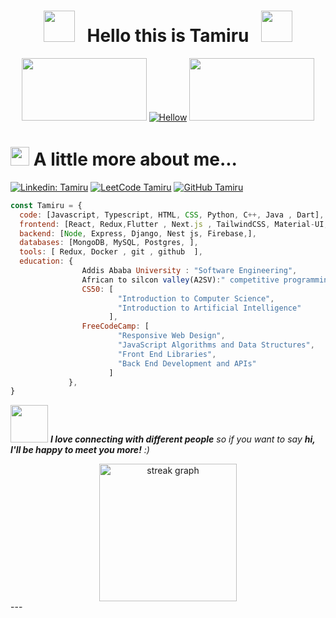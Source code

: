 <div align="center">

# <img src="https://user-images.githubusercontent.com/74038190/213844263-a8897a51-32f4-4b3b-b5c2-e1528b89f6f3.png" width="50px" /> &nbsp; Hello this is Tamiru &nbsp; <img src="https://user-images.githubusercontent.com/74038190/213844263-a8897a51-32f4-4b3b-b5c2-e1528b89f6f3.png" width="50px" />
 <div>
  <img src="https://user-images.githubusercontent.com/74038190/213866269-5d00981c-7c98-46d7-8a8e-16f462f15227.gif" width="200" height="100" />
 <a href="https://git.io/typing-svg"><img src="https://readme-typing-svg.demolab.com?font=Roboto+Slab&color=%237E3ACE&size=30&center=true&vCenter=true&width=450&lines=I'm+a+Full-stack+Developer;Competitive + Programmer;" alt="Hellow"></a>
  <img src="https://user-images.githubusercontent.com/74038190/213866269-5d00981c-7c98-46d7-8a8e-16f462f15227.gif" width="200" height="100"  />
  </div>

</div>


# <img src="https://media.giphy.com/media/v1.Y2lkPTc5MGI3NjExNzk1czNoZnowcnlkZ3I3b2xoMnZ4cXRoZWpyeXQzOWN2NWM5cTY0YyZlcD12MV9pbnRlcm5hbF9naWZfYnlfaWQmY3Q9cw/4YCCY41GKzDuYeHnWW/giphy.gif" width="30"> A little more about me...  
[![Linkedin: Tamiru ](https://img.shields.io/badge/-Linkedin-blue?style=flat-square&logo=Linkedin&logoColor=white&link=https://www.linkedin.com/in/tamiru-alemnew/)](https://www.linkedin.com/in/tamiru-alemnew/)
[![LeetCode Tamiru](https://img.shields.io/badge/-Leetcode-FFA500?style=flat&logo=leetcode&logoColor=white)](https://leetcode.com//TamiruAlemnew/)
[![GitHub Tamiru](https://img.shields.io/github/followers/Tamiru-Alemnew?label=follow&style=social)](https://github.com/Tamiru-Alemnew)

```javascript
const Tamiru = {
  code: [Javascript, Typescript, HTML, CSS, Python, C++, Java , Dart],
  frontend: [React, Redux,Flutter , Next.js , TailwindCSS, Material-UI, Bootstrap ,Bulma, ],
  backend: [Node, Express, Django, Nest js, Firebase,],
  databases: [MongoDB, MySQL, Postgres, ],
  tools: [ Redux, Docker , git , github  ],
  education: {
                Addis Ababa University : "Software Engineering",
                African to silcon valley(A2SV):" competitive programming",
                CS50: [
                        "Introduction to Computer Science", 
                        "Introduction to Artificial Intelligence"
                      ], 
                FreeCodeCamp: [
                        "Responsive Web Design", 
                        "JavaScript Algorithms and Data Structures", 
                        "Front End Libraries", 
                        "Back End Development and APIs"
                      ]
             },
}
```

<img src="https://media.giphy.com/media/LnQjpWaON8nhr21vNW/giphy.gif" width="60"> <em><b>I love connecting with different people</b> so if you want to say <b>hi, I'll be happy to meet you more!</b> :)</em>

<div align="center">
  <img src="https://streak-stats.demolab.com?user=Tamiru-Alemnew&locale=en&mode=daily&theme=dark&hide_border=false&border_radius=5&order=3" height="220" alt="streak graph"  />
</div>
---
